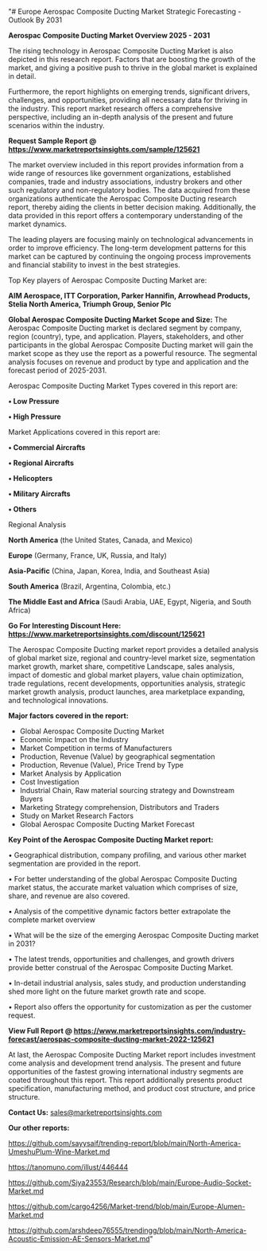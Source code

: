 "# Europe Aerospac Composite Ducting Market Strategic Forecasting - Outlook By 2031

<Strong> Aerospac Composite Ducting Market Overview 2025 - 2031</strong>

The rising technology in Aerospac Composite Ducting Market is also depicted in this research report. Factors that are boosting the growth of the market, and giving a positive push to thrive in the global market is explained in detail.

Furthermore, the report highlights on emerging trends, significant drivers, challenges, and opportunities, providing all necessary data for thriving in the industry. This report market research offers a comprehensive perspective, including an in-depth analysis of the present and future scenarios within the industry.

<strong>Request Sample Report @ <a href=https://www.marketreportsinsights.com/sample/125621>https://www.marketreportsinsights.com/sample/125621</a></strong>

The market overview included in this report provides information from a wide range of resources like government organizations, established companies, trade and industry associations, industry brokers and other such regulatory and non-regulatory bodies. The data acquired from these organizations authenticate the Aerospac Composite Ducting research report, thereby aiding the clients in better decision making. Additionally, the data provided in this report offers a contemporary understanding of the market dynamics.

The leading players are focusing mainly on technological advancements in order to improve efficiency. The long-term development patterns for this market can be captured by continuing the ongoing process improvements and financial stability to invest in the best strategies.

Top Key players of Aerospac Composite Ducting Market are:

<strong>AIM Aerospace, ITT Corporation, Parker Hannifin, Arrowhead Products, Stelia North America, Triumph Group, Senior Plc</strong>

<strong><b>Global Aerospac Composite Ducting Market Scope and Size:</b></strong>
The Aerospac Composite Ducting market is declared segment by company, region (country), type, and application. Players, stakeholders, and other participants in the global Aerospac Composite Ducting market will gain the market scope as they use the report as a powerful resource. The segmental analysis focuses on revenue and product by type and application and the forecast period of 2025-2031.

Aerospac Composite Ducting Market Types covered in this report are:

<strong>• Low Pressure

• High Pressure</strong>

Market Applications covered in this report are:

<strong>• Commercial Aircrafts

• Regional Aircrafts

• Helicopters

• Military Aircrafts

• Others</strong> 

Regional Analysis

<strong>North America</strong> (the United States, Canada, and Mexico)

<strong>Europe</strong> (Germany, France, UK, Russia, and Italy)

<strong>Asia-Pacific</strong> (China, Japan, Korea, India, and Southeast Asia)

<strong>South America</strong> (Brazil, Argentina, Colombia, etc.)

<strong>The Middle East and Africa</strong> (Saudi Arabia, UAE, Egypt, Nigeria, and South Africa)

<strong>Go For Interesting Discount Here: <a href=https://www.marketreportsinsights.com/discount/125621>https://www.marketreportsinsights.com/discount/125621</a></strong>

The Aerospac Composite Ducting market report provides a detailed analysis of global market size, regional and country-level market size, segmentation market growth, market share, competitive Landscape, sales analysis, impact of domestic and global market players, value chain optimization, trade regulations, recent developments, opportunities analysis, strategic market growth analysis, product launches, area marketplace expanding, and technological innovations.

<strong><b>Major factors covered in the report:</b></strong>
<ul>
  <li>Global Aerospac Composite Ducting Market </li>
  <li>Economic Impact on the Industry</li>
  <li>Market Competition in terms of Manufacturers</li>
  <li>Production, Revenue (Value) by geographical segmentation</li>
  <li>Production, Revenue (Value), Price Trend by Type</li>
  <li>Market Analysis by Application</li>
  <li>Cost Investigation</li>
  <li>Industrial Chain, Raw material sourcing strategy and Downstream Buyers</li>
  <li>Marketing Strategy comprehension, Distributors and Traders</li>
  <li>Study on Market Research Factors</li>
  <li>Global Aerospac Composite Ducting Market Forecast</li>
</ul>

<strong><b>Key Point of the Aerospac Composite Ducting Market report:</b></strong>

• Geographical distribution, company profiling, and various other market segmentation are provided in the report.

• For better understanding of the global Aerospac Composite Ducting market status, the accurate market valuation which comprises of size, share, and revenue are also covered.

• Analysis of the competitive dynamic factors better extrapolate the complete market overview

• What will be the size of the emerging Aerospac Composite Ducting market in 2031?

• The latest trends, opportunities and challenges, and growth drivers provide better construal of the Aerospac Composite Ducting Market.

• In-detail industrial analysis, sales study, and production understanding shed more light on the future market growth rate and scope.

• Report also offers the opportunity for customization as per the customer request.

<strong><b>View Full Report @ <a href=https://www.marketreportsinsights.com/industry-forecast/aerospac-composite-ducting-market-2022-125621>https://www.marketreportsinsights.com/industry-forecast/aerospac-composite-ducting-market-2022-125621</a></b></strong>


At last, the Aerospac Composite Ducting Market report includes investment come analysis and development trend analysis. The present and future opportunities of the fastest growing international industry segments are coated throughout this report. This report additionally presents product specification, manufacturing method, and product cost structure, and price structure.

<strong>Contact Us:</strong>
sales@marketreportsinsights.com

<strong>Our other reports:</strong>

<a href=https://github.com/sayysaif/trending-report/blob/main/North-America-UmeshuPlum-Wine-Market.md>https://github.com/sayysaif/trending-report/blob/main/North-America-UmeshuPlum-Wine-Market.md</a>

<a href=https://tanomuno.com/illust/446444>https://tanomuno.com/illust/446444</a>

<a href=https://github.com/Siya23553/Research/blob/main/Europe-Audio-Socket-Market.md>https://github.com/Siya23553/Research/blob/main/Europe-Audio-Socket-Market.md</a>

<a href=https://github.com/cargo4256/Market-trend/blob/main/Europe-Alumen-Market.md>https://github.com/cargo4256/Market-trend/blob/main/Europe-Alumen-Market.md</a>

<a href=https://github.com/arshdeep76555/trendingg/blob/main/North-America-Acoustic-Emission-AE-Sensors-Market.md>https://github.com/arshdeep76555/trendingg/blob/main/North-America-Acoustic-Emission-AE-Sensors-Market.md</a>"
